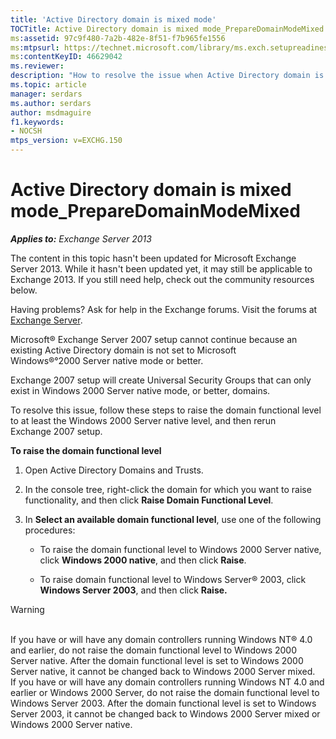 ```yaml
---
title: 'Active Directory domain is mixed mode'
TOCTitle: Active Directory domain is mixed mode_PrepareDomainModeMixed
ms:assetid: 97c9f480-7a2b-482e-8f51-f7b965fe1556
ms:mtpsurl: https://technet.microsoft.com/library/ms.exch.setupreadiness.preparedomainmodemixed(v=EXCHG.150)
ms:contentKeyID: 46629042
ms.reviewer: 
description: "How to resolve the issue when Active Directory domain is mixed mode\_PrepareDomainModeMixed."
ms.topic: article
manager: serdars
ms.author: serdars
author: msdmaguire
f1.keywords:
- NOCSH
mtps_version: v=EXCHG.150
---
```


# Active Directory domain is mixed mode\_PrepareDomainModeMixed

_**Applies to:** Exchange Server 2013_

The content in this topic hasn't been updated for Microsoft Exchange Server 2013. While it hasn't been updated yet, it may still be applicable to Exchange 2013. If you still need help, check out the community resources below.

Having problems? Ask for help in the Exchange forums. Visit the forums at [Exchange Server](https://social.technet.microsoft.com/forums/office/home?category=exchangeserver).

Microsoft® Exchange Server 2007 setup cannot continue because an existing Active Directory domain is not set to Microsoft Windows®°2000 Server native mode or better.

Exchange 2007 setup will create Universal Security Groups that can only exist in Windows 2000 Server native mode, or better, domains.

To resolve this issue, follow these steps to raise the domain functional level to at least the Windows 2000 Server native level, and then rerun Exchange 2007 setup.

**To raise the domain functional level**

1. Open Active Directory Domains and Trusts.

2. In the console tree, right-click the domain for which you want to raise functionality, and then click **Raise Domain Functional Level**.

3. In **Select an available domain functional level**, use one of the following procedures:

   - To raise the domain functional level to Windows 2000 Server native, click **Windows 2000 native**, and then click **Raise**.

   - To raise domain functional level to Windows Server® 2003, click **Windows Server 2003**, and then click **Raise.**

> [!WARNING]
> <BR>If you have or will have any domain controllers running Windows NT®&nbsp;4.0 and earlier, do not raise the domain functional level to Windows&nbsp;2000 Server native. After the domain functional level is set to Windows&nbsp;2000 Server native, it cannot be changed back to Windows&nbsp;2000 Server mixed.<BR>If you have or will have any domain controllers running Windows NT&nbsp;4.0 and earlier or Windows&nbsp;2000 Server, do not raise the domain functional level to Windows Server&nbsp;2003. After the domain functional level is set to Windows Server&nbsp;2003, it cannot be changed back to Windows&nbsp;2000 Server mixed or Windows&nbsp;2000 Server native.
